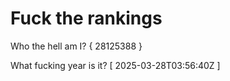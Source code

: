 # Fuck the rankings

Who the hell am I?
{ 28125388 }

What fucking year is it?
[ 2025-03-28T03:56:40Z ]
